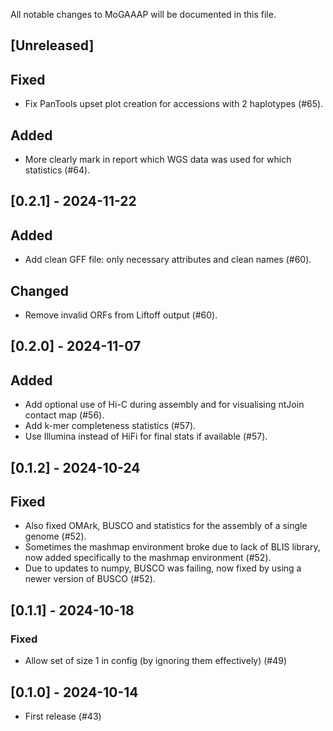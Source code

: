 All notable changes to MoGAAAP will be documented in this file.

## [Unreleased]

## Fixed
- Fix PanTools upset plot creation for accessions with 2 haplotypes (#65).

## Added
- More clearly mark in report which WGS data was used for which statistics (#64).

## [0.2.1] - 2024-11-22

## Added
- Add clean GFF file: only necessary attributes and clean names (#60).

## Changed
- Remove invalid ORFs from Liftoff output (#60).

## [0.2.0] - 2024-11-07

## Added
- Add optional use of Hi-C during assembly and for visualising ntJoin contact map (#56).
- Add k-mer completeness statistics (#57).
- Use Illumina instead of HiFi for final stats if available (#57).

## [0.1.2] - 2024-10-24

## Fixed
- Also fixed OMArk, BUSCO and statistics for the assembly of a single genome (#52).
- Sometimes the mashmap environment broke due to lack of BLIS library, now added specifically to the mashmap environment (#52).
- Due to updates to numpy, BUSCO was failing, now fixed by using a newer version of BUSCO (#52).

## [0.1.1] - 2024-10-18

### Fixed
- Allow set of size 1 in config (by ignoring them effectively) (#49)

## [0.1.0] - 2024-10-14

- First release (#43)
